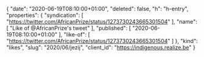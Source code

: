 {
  "date": "2020-06-19T08:10:00+01:00",
  "deleted": false,
  "h": "h-entry",
  "properties": {
    "syndication": [
      "https://twitter.com/AfricanPrize/status/1273730243665301504"
    ],
    "name": [
      "Like of @AfricanPrize's tweet"
    ],
    "published": [
      "2020-06-19T08:10:00+01:00"
    ],
    "like-of": [
      "https://twitter.com/AfricanPrize/status/1273730243665301504"
    ]
  },
  "kind": "likes",
  "slug": "2020/06/jezij",
  "client_id": "https://indigenous.realize.be"
}
